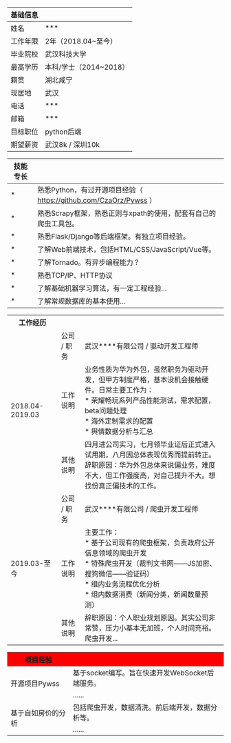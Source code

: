 | 基础信息 |  |
| --- | --- |
| 姓名 | *** |
|工作年限|2年（2018.04~至今）|
| 毕业院校 | 武汉科技大学 |
| 最高学历 | 本科/学士（2014~2018） |
|籍贯|湖北咸宁|
|现居地|武汉|
|电话|***|
|邮箱|***|
|目标职位|python后端|
|期望薪资|武汉8k / 深圳10k|


| 技能专长 |  |
| --- | --- |
|*|熟悉Python，有过开源项目经验（ https://github.com/CzaOrz/Pywss ）|
|*|熟悉Scrapy框架，熟悉正则与xpath的使用，配套有自己的爬虫工具包。|
|*|熟悉Flask/Django等后端框架。有独立项目经验。|
|*|了解Web前端技术，包括HTML/CSS/JavaScript/Vue等。|
|*|了解Tornado。有异步编程能力？|
|*|熟悉TCP/IP、HTTP协议|
|*|了解基础机器学习算法，有一定工程经验...|
|*|了解常规数据库的基本使用...|


<table>
<tr>
    <th colspan="1">工作经历</th>
    <th colspan="3"></th>
</tr>
<tr>
    <td rowspan="3">2018.04-2019.03</td>
    <td>公司 / 职务</td>
    <td colspan="2">武汉****有限公司 / 驱动开发工程师</td>
</tr>
<tr>
    <td>工作说明</td>
    <td colspan="2">
    业务性质为华为外包，虽然职务为驱动开发，但甲方制度严格，基本没机会接触硬件。日常主要工作为：<br>
    * 荣耀畅玩系列产品性能测试，需求配置，beta问题处理<br>
    * 海外定制需求的配置<br>
    * 舆情数据分析与汇总<br>
    </td>
</tr>
<tr>
    <td>其他说明</td>
    <td colspan="2">
    四月进公司实习，七月领毕业证后正式进入试用期，八月因总体表现优秀而提前转正。<br>
    辞职原因：华为外包总体来说偏业务，难度不大，但工作强度高，对自己提升不大。想找份真正偏技术的工作。
    </td>
</tr>
<tr>
    <td rowspan="3">2019.03-至今</td>
    <td>公司 / 职务</td>
    <td colspan="2">武汉****有限公司 / 爬虫开发工程师</td>
</tr>
<tr>
    <td>工作说明</td>
    <td colspan="2">主要工作：<br>
    * 基于公司现有的爬虫框架，负责政府公开信息领域的爬虫开发<br>
    * 特殊爬虫开发（裁判文书网——JS加密、搜狗微信——验证码）<br>
    * 组内业务流程优化分析<br>
    * 组内数据消费（新闻分类，新闻数量预测）<br>
    </td>
</tr>
<tr>
    <td>其他说明</td>
    <td colspan="2">
    辞职原因：个人职业规划原因。其实公司非常赞，压力小基本无加班，个人时间充裕。爬虫开发...
    </td>
</tr>
</table>


<table>
<tr style="background-color: red">
    <th colspan="1">项目经验</th>
    <th colspan="2"></th>
</tr>
<tr>
    <td rowspan="2">开源项目Pywss</td>
    <td colspan="2">基于socket编写。旨在快速开发WebSocket后端服务。</td>
</tr>
<tr>
    <td colspan="2">......</td>
</tr>
<tr>
    <td rowspan="2">基于自如房价的分析</td>
    <td colspan="2">包括爬虫开发，数据清洗。前后端开发，数据分析等。</td>
</tr>
<tr>
    <td colspan="2">......</td>
</tr>
</table>
